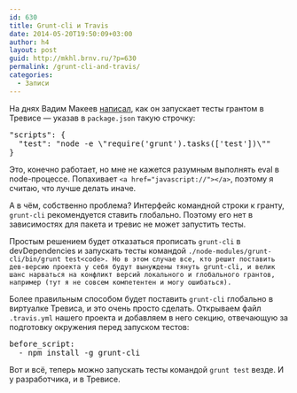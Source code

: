 ```yaml
---
id: 630
title: Grunt-cli и Travis
date: 2014-05-20T19:50:09+03:00
author: h4
layout: post
guid: http://mkhl.brnv.ru/?p=630
permalink: /grunt-cli-and-travis/
categories:
  - Записи
---
```

На днях Вадим Макеев [написал](https://twitter.com/pepelsbey/status/468149018724675584), как он запускает тесты грантом в Тревисе — указав в `package.json` такую строчку:

<pre id="LC39">"scripts": {
  "test": "node -e \"require('grunt').tasks(['test'])\""
}</pre>

Это, конечно работает, но мне не кажется разумным выполнять eval в node-процессе. Попахивает `<a href="javascript://"></a>`, поэтому я считаю, что лучше делать иначе.

А в чём, собственно проблема? Интерфейс командной строки к гранту, `grunt-cli` рекомендуется ставить глобально. Поэтому его нет в зависимостях для пакета и тревис не может запустить тесты.

Простым решением будет отказаться прописать `grunt-cli` в devDependencies и запускать тесты командой `./node-modules/grunt-cli/bin/grunt test<code>. Но в этом случае все, кто решит поставить дев-версию проекта у себя будут вынуждены тянуть grunt-cli, и велик шанс нарваться на конфликт версий локального и глобального грантов, например (тут я не совсем компетентен и могу ошибаться).`</code>

Более правильным способом будет поставить `grunt-cli` глобально в виртуалке Тревиса, и это очень просто сделать. Открываем файл `.travis.yml` нашего проекта и добавляем в него секцию, отвечающую за подготовку окружения перед запуском тестов:

<pre>before_script:
  - npm install -g grunt-cli</pre>

Вот и всё, теперь можно запускать тесты командой `grunt test` везде. И у разработчика, и в Тревисе.